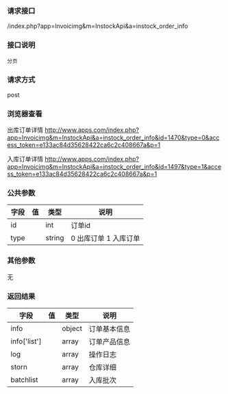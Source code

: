 ### **请求接口**
/index.php?app=Invoicimg&m=InstockApi&a=instock_order_info

### **接口说明**
`分页`

### **请求方式**
post

### **浏览器查看**
出库订单详情  http://www.apps.com/index.php?app=Invoicimg&m=InstockApi&a=instock_order_info&id=1470&type=0&access_token=e133ac84d35628422ca6c2c408667a&p=1

入库订单详情  http://www.apps.com/index.php?app=Invoicimg&m=InstockApi&a=instock_order_info&id=1497&type=1&access_token=e133ac84d35628422ca6c2c408667a&p=1

### **公共参数** 
|字段       |值             |类型    |说明           |
| --------- |--------      |--------|--------       |
|id       |              |int |订单id|
|type  |              |string |  0 出库订单  1 入库订单|
### **其他参数**
无

### **返回结果**
|字段       |值             |类型    |说明           |
| --------- |--------      |--------|--------       |
|info   |         | object |订单基本信息|
|info['list']   |     | array |订单产品信息|
|log|         | array | 操作日志 |
|storn|       | array | 仓库详细 |
|batchlist|       | array | 入库批次 |
``` javascript
